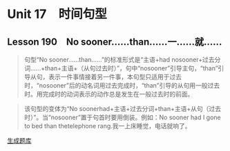 ﻿ # Unit 17　时间句型
 ## Lesson 190　No sooner……than……一……就……
 
> 句型“No sooner……than……”的标准形式是“主语+had nosooner+过去分词……+than+主语+（从句过去时）”，句中“nosooner”引导主句，“than”引导从句，表示一件事情接着另一件事，本句型只适用于过去时，“nosooner”后的动名词用过去完成时，“than”引导的从句用一般过去时。用完成时的动词表示的动作总是发生在一般过去时的前面。

> 该句型的变体为“No soonerhad+主语+过去分词+than+主语+从句（过去时）”。当“nosooner”置于句首时要用倒装。例如：No sooner had I gone to bed than thetelephone rang.我一上床睡觉，电话就响了。


 [生成题库](./question/f190.json)